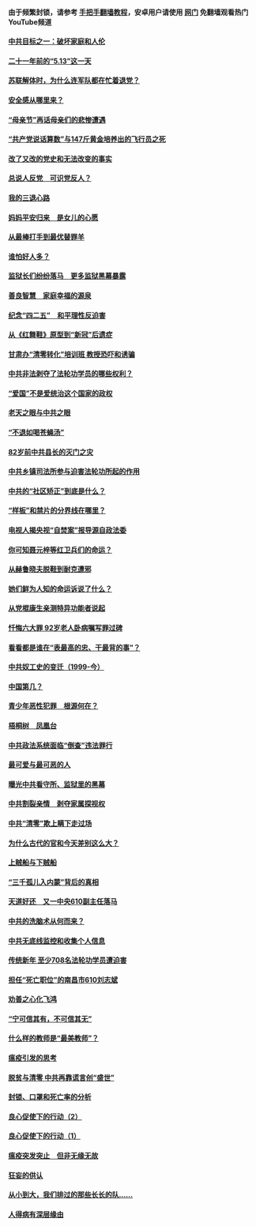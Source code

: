 #### 由于频繁封锁，请参考 [手把手翻墙教程](https://github.com/gfw-breaker/guides/wiki/)，安卓用户请使用 [网门](https://github.com/gfw-breaker/nogfw/blob/master/dl.md?t=05132000) 免翻墙观看热门YouTube频道 

#### [中共目标之一：破坏家庭和人伦](../pages/19/424454.md?t=05132000) 

#### [二十一年前的“5.13”这一天](../pages/19/424814.md?t=05132000) 

#### [苏联解体时，为什么连军队都在忙着退党？](../pages/19/424335.md?t=05132000) 

#### [安全感从哪里来？](../pages/19/424336.md?t=05132000) 

#### [“母亲节”再话母亲们的悲惨遭遇](../pages/19/424234.md?t=05132000) 

#### [“共产党说话算数”与147斤黄金培养出的飞行员之死](../pages/19/424115.md?t=05132000) 

#### [改了又改的党史和无法改变的事实](../pages/19/424037.md?t=05132000) 

#### [总说人反党　可识党反人？](../pages/19/423820.md?t=05132000) 

#### [我的三退心路](../pages/19/423876.md?t=05132000) 

#### [妈妈平安归来　是女儿的心愿](../pages/19/423947.md?t=05132000) 

#### [从最棒打手到最优替罪羊](../pages/19/423819.md?t=05132000) 

#### [谁怕好人多？](../pages/19/423774.md?t=05132000) 

#### [监狱长们纷纷落马　更多监狱黑幕暴露](../pages/19/423787.md?t=05132000) 

#### [善良智慧　家庭幸福的源泉](../pages/19/423632.md?t=05132000) 

#### [纪念“四二五”　和平理性反迫害](../pages/19/423660.md?t=05132000) 

#### [从《红舞鞋》原型到“新冠”后遗症](../pages/19/423509.md?t=05132000) 

#### [甘肃办“清零转化”培训班 教授恐吓和诱骗](../pages/19/423498.md?t=05132000) 

#### [中共非法剥夺了法轮功学员的哪些权利？](../pages/19/423392.md?t=05132000) 

#### [“爱国”不是爱统治这个国家的政权](../pages/19/423029.md?t=05132000) 

#### [老天之眼与中共之眼](../pages/19/423378.md?t=05132000) 

#### [“不退如喝苍蝇汤”](../pages/19/423287.md?t=05132000) 

#### [82岁前中共县长的灭门之灾](../pages/19/423055.md?t=05132000) 

#### [中共乡镇司法所参与迫害法轮功所起的作用](../pages/19/423064.md?t=05132000) 

#### [中共的“社区矫正”到底是什么？](../pages/19/422870.md?t=05132000) 

#### [“样板”和禁片的分界线在哪里？](../pages/19/422704.md?t=05132000) 

#### [电视人揭央视“自焚案”报导源自政法委](../pages/19/422770.md?t=05132000) 

#### [你可知聂元梓等红卫兵们的命运？](../pages/19/422848.md?t=05132000) 

#### [从赫鲁晓夫脱鞋到耐克遭邪](../pages/19/422826.md?t=05132000) 

#### [她们鲜为人知的命运诉说了什么？](../pages/19/422754.md?t=05132000) 

#### [从党棍康生亲测特异功能者说起](../pages/19/422657.md?t=05132000) 

#### [忏悔六大罪 92岁老人卧病嘱写罪过碑](../pages/19/422750.md?t=05132000) 

#### [看看都是谁在“表最高的忠、干最背的事”？](../pages/19/422703.md?t=05132000) 

#### [中共奴工史的变迁（1999-今）](../pages/19/422656.md?t=05132000) 

#### [中国第几？](../pages/19/422496.md?t=05132000) 

#### [青少年恶性犯罪　根源何在？](../pages/19/422449.md?t=05132000) 

#### [梧桐树　凤凰台](../pages/19/422442.md?t=05132000) 

#### [中共政法系统面临“倒查”违法罪行](../pages/19/422497.md?t=05132000) 

#### [最可爱与最可恶的人](../pages/19/422448.md?t=05132000) 

#### [曝光中共看守所、监狱里的黑幕](../pages/19/422390.md?t=05132000) 

#### [中共割裂亲情　剥夺家属探视权](../pages/19/422364.md?t=05132000) 

#### [中共“清零”欺上瞒下走过场](../pages/19/422306.md?t=05132000) 

#### [为什么古代的官和今天差别这么大？](../pages/19/422228.md?t=05132000) 

#### [上贼船与下贼船](../pages/19/422276.md?t=05132000) 

#### [“三千孤儿入内蒙”背后的真相](../pages/19/422229.md?t=05132000) 

#### [天道好还　又一中央610副主任落马](../pages/19/422155.md?t=05132000) 

#### [中共的洗脑术从何而来？](../pages/19/422154.md?t=05132000) 

#### [中共无底线监控和收集个人信息](../pages/19/422039.md?t=05132000) 

#### [传统新年 至少708名法轮功学员遭迫害](../pages/19/421946.md?t=05132000) 

#### [担任“死亡职位”的南昌市610刘志斌](../pages/19/421957.md?t=05132000) 

#### [劝善之心化飞鸿](../pages/19/421164.md?t=05132000) 

#### [“宁可信其有，不可信其无”](../pages/19/421691.md?t=05132000) 

#### [什么样的教师是“最美教师”？](../pages/19/421755.md?t=05132000) 

#### [瘟疫引发的思考](../pages/19/421594.md?t=05132000) 

#### [脱贫与清零 中共再靠谎言创“盛世”](../pages/19/421590.md?t=05132000) 

#### [封锁、口罩和死亡率的分析](../pages/19/421495.md?t=05132000) 

#### [良心促使下的行动（2）](../pages/19/421361.md?t=05132000) 

#### [良心促使下的行动（1）](../pages/19/421302.md?t=05132000) 

#### [瘟疫突发突止　但非无缘无故](../pages/19/421281.md?t=05132000) 

#### [狂妄的供认](../pages/19/421199.md?t=05132000) 

#### [从小到大，我们排过的那些长长的队……](../pages/19/421243.md?t=05132000) 

#### [人得病有深层缘由](../pages/19/420864.md?t=05132000) 

